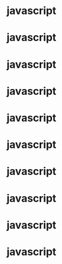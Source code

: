 # javascript
# javascript
# javascript
# javascript
# javascript
# javascript
# javascript
# javascript
# javascript
# javascript
